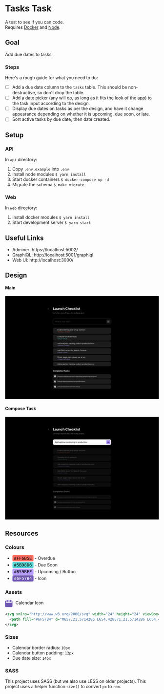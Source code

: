 # Tasks Task
A test to see if you can code.  
Requires [Docker](https://docker.com) and [Node](https://nodejs.org).

## Goal
Add due dates to tasks.

### Steps
Here's a rough guide for what you need to do:
 
- [ ] Add a due date column to the `tasks` table. This should be non-destructive, so 
  don't drop the table.
- [ ] Add a date picker (any will do, as long as it fits the look of the app) to the
  task input according to the design.
- [ ] Display due dates on tasks as per the design, and have it change appearance 
  depending on whether it is upcoming, due soon, or late.
- [ ] Sort active tasks by due date, then date created.

## Setup

### API
In `api` directory:

1. Copy `.env.example` into `.env`
1. Install node modules `$ yarn install`
1. Start docker containers `$ docker-compose up -d`
1. Migrate the schema `$ make migrate`

### Web
In `web` directory:

1. Install docker modules `$ yarn install`
1. Start development server `$ yarn start`
  
## Useful Links

- Adminer: https://localhost:5002/
- GraphiQL: http://localhost:5001/graphiql
- Web UI: http://localhost:3000/

## Design

#### Main
![Main](./resources/Main.jpg)

#### Compose Task
![Compose Task](./resources/Compose%20Task.jpg)

## Resources
### Colours
- <span style="display:inline-block;margin-bottom:2px;font-family:SFMono-Regular,monospace;background:#FF6B5E;padding:2px 5px;border-radius:3px;color:#000">#FF6B5E</span> - Overdue
- <span style="display:inline-block;margin-bottom:2px;font-family:SFMono-Regular,monospace;background:#5BD8D6;padding:2px 5px;border-radius:3px;color:#000">#5BD8D6</span> - Due Soon
- <span style="display:inline-block;margin-bottom:2px;font-family:SFMono-Regular,monospace;background:#B59BFF;padding:2px 5px;border-radius:3px;color:#000">#B59BFF</span> - Upcoming / Button
- <span style="display:inline-block;margin-bottom:2px;font-family:SFMono-Regular,monospace;background:#6F57B4;padding:2px 5px;border-radius:3px;color:#fff">#6F57B4</span> - Icon

### Assets
<div style="display:flex">
  <svg xmlns="http://www.w3.org/2000/svg" width="24" height="24" viewBox="0 0 24 24" style="vertical-align:middle;margin:-1px 10px 0 0">
    <path fill="#6F57B4" d="M657,21.5714286 L654.428571,21.5714286 L654.428571,20.2857143 C654.428571,19.5756339 653.852938,19 653.142857,19 C652.432777,19 651.857143,19.5756339 651.857143,20.2857143 L651.857143,21.5714286 L644.142857,21.5714286 L644.142857,20.2857143 C644.142857,19.5756339 643.567223,19 642.857143,19 C642.147062,19 641.571429,19.5756339 641.571429,20.2857143 L641.571429,21.5714286 L639,21.5714286 C637.343929,21.573318 636.001889,22.9153576 636,24.5714286 L636,40 C636.001889,41.656071 637.343929,42.9981106 639,43 L657,43 C658.656071,42.9981106 659.998111,41.656071 660,40 L660,24.5714286 C659.998111,22.9153576 658.656071,21.573318 657,21.5714286 Z M638.571429,24.5714286 C638.571429,24.3347351 638.763307,24.1428571 639,24.1428571 L641.571429,24.1428571 L641.571429,25.4285714 C641.571429,26.1386518 642.147062,26.7142857 642.857143,26.7142857 C643.567223,26.7142857 644.142857,26.1386518 644.142857,25.4285714 L644.142857,24.1428571 L651.857143,24.1428571 L651.857143,25.4285714 C651.857143,26.1386518 652.432777,26.7142857 653.142857,26.7142857 C653.852938,26.7142857 654.428571,26.1386518 654.428571,25.4285714 L654.428571,24.1428571 L657,24.1428571 C657.236693,24.1428571 657.428571,24.3347351 657.428571,24.5714286 L657.428571,28 C657.428571,28.2366935 657.236693,28.4285714 657,28.4285714 L639,28.4285714 C638.763307,28.4285714 638.571429,28.2366935 638.571429,28 L638.571429,24.5714286 Z" transform="translate(-636 -19)"/>
  </svg>
  Calendar Icon
</div>

```svg
<svg xmlns="http://www.w3.org/2000/svg" width="24" height="24" viewBox="0 0 24 24">
  <path fill="#6F57B4" d="M657,21.5714286 L654.428571,21.5714286 L654.428571,20.2857143 C654.428571,19.5756339 653.852938,19 653.142857,19 C652.432777,19 651.857143,19.5756339 651.857143,20.2857143 L651.857143,21.5714286 L644.142857,21.5714286 L644.142857,20.2857143 C644.142857,19.5756339 643.567223,19 642.857143,19 C642.147062,19 641.571429,19.5756339 641.571429,20.2857143 L641.571429,21.5714286 L639,21.5714286 C637.343929,21.573318 636.001889,22.9153576 636,24.5714286 L636,40 C636.001889,41.656071 637.343929,42.9981106 639,43 L657,43 C658.656071,42.9981106 659.998111,41.656071 660,40 L660,24.5714286 C659.998111,22.9153576 658.656071,21.573318 657,21.5714286 Z M638.571429,24.5714286 C638.571429,24.3347351 638.763307,24.1428571 639,24.1428571 L641.571429,24.1428571 L641.571429,25.4285714 C641.571429,26.1386518 642.147062,26.7142857 642.857143,26.7142857 C643.567223,26.7142857 644.142857,26.1386518 644.142857,25.4285714 L644.142857,24.1428571 L651.857143,24.1428571 L651.857143,25.4285714 C651.857143,26.1386518 652.432777,26.7142857 653.142857,26.7142857 C653.852938,26.7142857 654.428571,26.1386518 654.428571,25.4285714 L654.428571,24.1428571 L657,24.1428571 C657.236693,24.1428571 657.428571,24.3347351 657.428571,24.5714286 L657.428571,28 C657.428571,28.2366935 657.236693,28.4285714 657,28.4285714 L639,28.4285714 C638.763307,28.4285714 638.571429,28.2366935 638.571429,28 L638.571429,24.5714286 Z" transform="translate(-636 -19)"/>
</svg>
```

### Sizes
- Calendar border radius: `10px`
- Calendar button padding: `12px`
- Due date size: `14px`

### SASS
This project uses SASS (but we also use LESS on older projects). This project 
uses a helper function `size()` to convert `px` to `rem`.
